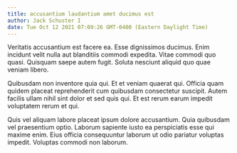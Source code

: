 ```yaml
---
title: accusantium laudantium amet ducimus est
author: Jack Schuster I
date: Tue Oct 12 2021 07:09:26 GMT-0400 (Eastern Daylight Time)
---
```

Veritatis accusantium est facere ea. Esse dignissimos ducimus. Enim incidunt velit nulla aut blanditiis commodi expedita. Vitae commodi quo quasi. Quisquam saepe autem fugit. Soluta nesciunt aliquid quo quae veniam libero.

 Quibusdam non inventore quia qui. Et et veniam quaerat qui. Officia quam quidem placeat reprehenderit cum quibusdam consectetur suscipit. Autem facilis ullam nihil sint dolor et sed quis qui. Et est rerum earum impedit voluptatem rerum et qui.

 Quis vel aliquam labore placeat ipsum dolore accusantium. Quia quibusdam vel praesentium optio. Laborum sapiente iusto ea perspiciatis esse qui maxime enim. Eius officia consequuntur laborum ut odio pariatur voluptas impedit. Voluptas commodi non laborum.